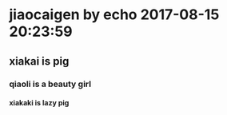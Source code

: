 # jiaocaigen by echo 2017-08-15 20:23:59
## xiakai is pig
### qiaoli is a beauty girl
#### xiakaki is lazy pig
